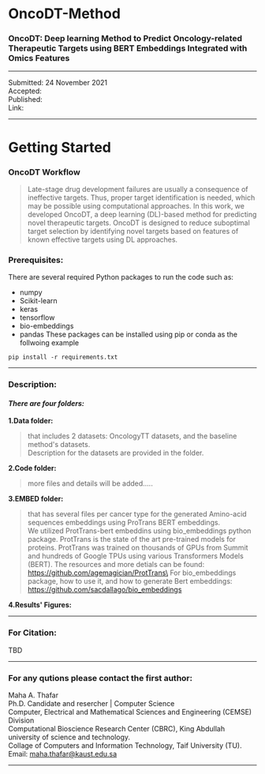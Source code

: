 # OncoDT-Method
### OncoDT: Deep learning Method to Predict Oncology-related Therapeutic Targets using BERT Embeddings Integrated with Omics Features

----------------------------------------------
Submitted: 24 November 2021\
Accepted:\
Published:\
Link:

--------------------------------------

# Getting Started

### OncoDT Workflow
> Late-stage drug development failures are usually a consequence of ineffective targets. Thus, proper target identification is needed, which may be possible using computational approaches. In this work, we developed OncoDT, a deep learning (DL)-based method for predicting novel therapeutic targets. OncoDT is designed to reduce suboptimal target selection by identifying novel targets based on features of known effective targets using DL approaches.



### Prerequisites:

There are several required Python packages to run the code such as:
- numpy
- Scikit-learn
- keras
- tensorflow
- bio-embeddings
- pandas
These packages can be installed using pip or conda as the follwoing example
```
pip install -r requirements.txt
```
----

### Description:
#### *There are four folders:*

  **1.Data folder:** 
  > that includes 2 datasets: OncologyTT datasets, and the baseline method's datasets.\
  > Description for the datasets are provided in the folder.
  
  **2.Code folder:**
  > more files and details will be added.....
     
  **3.EMBED folder:**
  > that has several files per cancer type for the generated Amino-acid sequences embeddings using ProTrans BERT embeddings.\
  > We utilized ProtTrans-bert embeddins using bio_embeddings python package.
  > ProtTrans is the state of the art pre-trained models for proteins. ProtTrans was trained on thousands of GPUs from Summit and hundreds of Google TPUs using various Transformers Models (BERT). The resources and more detials can be found: https://github.com/agemagician/ProtTrans\
  > For bio_embeddings package, how to use it, and how to generate Bert embeddings:\
  > https://github.com/sacdallago/bio_embeddings
  
  **4.Results' Figures:** 
  

-----------------------------------------------
### For Citation:
TBD

--------------------------------------------------------------------
### For any qutions please contact the first author:

Maha A. Thafar \
Ph.D. Candidate and resercher | Computer Science\
Computer, Electrical and Mathematical Sciences and Engineering (CEMSE) Division\
Computational Bioscience Research Center (CBRC), King Abdullah university of science and technology.\
Collage of Computers and Information Technology, Taif University (TU).\
Email: maha.thafar@kaust.edu.sa

----
